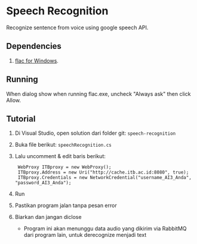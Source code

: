# Speech Recognition

Recognize sentence from voice using google speech API.

## Dependencies

1. [flac for Windows](https://xiph.org/flac/download.html).

## Running

When dialog show when running flac.exe, uncheck "Always ask" then click Allow.

## Tutorial

1. Di Visual Studio, open solution dari folder git: `speech-recognition`
2. Buka file berikut: `speechRecognition.cs`
3. Lalu uncomment & edit baris berikut:

		WebProxy ITBproxy = new WebProxy();
		ITBproxy.Address = new Uri("http://cache.itb.ac.id:8080", true);
		ITBproxy.Credentials = new NetworkCredential("username_AI3_Anda", "password_AI3_Anda");

4. Run
5. Pastikan program jalan tanpa pesan error
6. Biarkan dan jangan diclose
	* Program ini akan menunggu data audio yang dikirim via RabbitMQ dari program lain, untuk derecognize menjadi text
